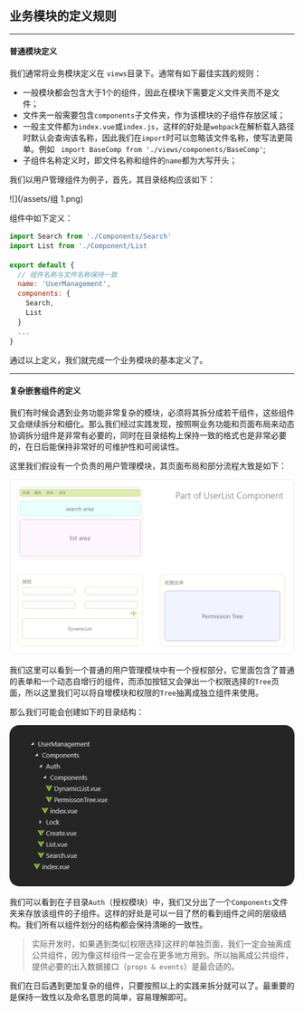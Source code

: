 ## 业务模块的定义规则
---

#### 普通模块定义

我们通常将业务模块定义在 ```views```目录下。通常有如下最佳实践的规则：

- 一般模块都会包含大于1个的组件，因此在模块下需要定义文件夹而不是文件；
- 文件夹一般需要包含```components```子文件夹，作为该模块的子组件存放区域；
- 一般主文件都为```index.vue```或```index.js```，这样的好处是```webpack```在解析载入路径时默认会查询该名称，因此我们在```import```时可以忽略该文件名称，使写法更简单。例如 ``` import BaseComp from './views/components/BaseComp'```;
- 子组件名称定义时，即文件名称和组件的```name```都为大写开头；
 
我们以用户管理组件为例子，首先，其目录结构应该如下：

![](/assets/组 1.png)

组件中如下定义：

```javascript
import Search from './Components/Search'
import List from './Component/List

export default {
  // 组件名称与文件名称保持一致
  name: 'UserManagement',
  components: {
    Search,
    List
  }
  ...
}
```

通过以上定义，我们就完成一个业务模块的基本定义了。

---

#### 复杂嵌套组件的定义

我们有时候会遇到业务功能非常复杂的模块，必须将其拆分成若干组件，这些组件又会继续拆分和细化。那么我们经过实践发现，按照啊业务功能和页面布局来动态协调拆分组件是非常有必要的，同时在目录结构上保持一致的格式也是非常必要的，在日后能保持非常好的可维护性和可阅读性。

这里我们假设有一个负责的用户管理模块，其页面布局和部分流程大致是如下：

![](/assets/uss.png)

我们这里可以看到一个普通的用户管理模块中有一个授权部分，它里面包含了普通的表单和一个动态自增行的组件，而添加按钮又会弹出一个权限选择的```Tree```页面，所以这里我们可以将自增模块和权限的```Tree```抽离成独立组件来使用。

那么我们可能会创建如下的目录结构：

![](/assets/us.png)

我们可以看到在子目录```Auth```（授权模块）中，我们又分出了一个```Components```文件夹来存放该组件的子组件。这样的好处是可以一目了然的看到组件之间的层级结构。我们所有以组件划分的结构都会保持清晰的一致性。

> 
> 实际开发时，如果遇到类似[权限选择]这样的单独页面，我们一定会抽离成公共组件，因为像这样组件一定会在更多地方用到。所以抽离成公共组件，提供必要的出入数据接口（```props & events```）是最合适的。

我们在日后遇到更加复杂的组件，只要按照以上的实践来拆分就可以了。最重要的是保持一致性以及命名意思的简单，容易理解即可。